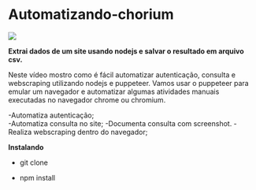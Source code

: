 # Automatizando-chorium

![](https://j.gifs.com/oVXMoN.gif)


**Extrai dados de um site usando nodejs e salvar o resultado em arquivo csv.**

Neste vídeo mostro como é fácil automatizar autenticação, consulta e webscraping utilizando nodejs e puppeteer.
Vamos usar o puppeteer para emular um navegador e automatizar algumas atividades manuais executadas no navegador chrome ou chromium. 

-Automatiza autenticação;  
-Automatiza consulta no site; 
-Documenta consulta com screenshot.
-Realiza webscraping dentro do navegador; 


**Instalando**

- git clone

- npm install


